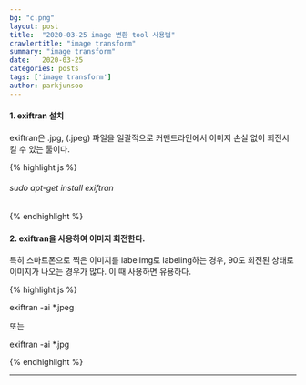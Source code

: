 ```yaml
---
bg: "c.png"
layout: post
title:  "2020-03-25 image 변환 tool 사용법"
crawlertitle: "image transform"
summary: "image transform"
date:   2020-03-25
categories: posts
tags: ['image transform']
author: parkjunsoo
---
```



#### 1. exiftran 설치

exiftran은 .jpg, (.jpeg) 파일을 일괄적으로 커맨드라인에서 이미지 손실 없이 회전시킬 수 있는 툴이다.

{% highlight js %}  
  
###### sudo apt-get install exiftran

{% endhighlight %}


#### 2. exiftran을 사용하여 이미지 회전한다.

특히 스마트폰으로 찍은 이미지를 labelImg로 labeling하는 경우, 90도 회전된 상태로 이미지가 나오는 경우가 많다.
이 때 사용하면 유용하다.

{% highlight js %}  

exiftran -ai *.jpeg

또는

exiftran -ai *.jpg


{% endhighlight %}

***
